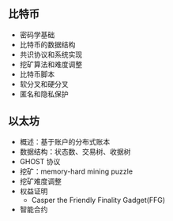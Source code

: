 ## 比特币  
- 密码学基础  
- 比特币的数据结构  
- 共识协议和系统实现  
- 挖矿算法和难度调整  
- 比特币脚本  
- 软分叉和硬分叉  
- 匿名和隐私保护  

## 以太坊  
- 概述：基于账户的分布式账本  
- 数据结构：状态数、交易树、收据树  
- GHOST 协议  
- 挖矿：memory-hard mining puzzle
- 挖矿难度调整  
- 权益证明  
	- Casper the Friendly Finality Gadget(FFG)  
- 智能合约  

